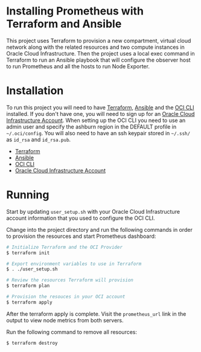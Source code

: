 # Installing Prometheus with Terraform and Ansible

This project uses Terraform to provision a new compartment, virtual cloud network along with the related resources and two compute instances in Oracle Cloud Infrastructure. Then the project uses a local exec command in Terraform to run an Ansible playbook that will configure the observer host to run Prometheus and all the hosts to run Node Exporter.

# Installation

To run this project you will need to have [Terraform](https://developer.hashicorp.com/terraform/downloads), [Ansible](https://docs.ansible.com/ansible/latest/installation_guide/intro_installation.html) and the [OCI CLI](https://docs.oracle.com/en-us/iaas/Content/API/SDKDocs/cliinstall.htm#InstallingCLI__macos_homebrew) installed. If you don't have one, you will need to sign up for an [Oracle Cloud Infrastructure Account](https://www.oracle.com/cloud/free/). When setting up the OCI CLI you need to use an admin user and specify the ashburn region in the DEFAULT profile in `~/.oci/config`. You will also need to have an ssh keypair stored in `~/.ssh/` as `id_rsa` and `id_rsa.pub`.

- [Terraform](https://developer.hashicorp.com/terraform/downloads)
- [Ansible](https://docs.ansible.com/ansible/latest/installation_guide/intro_installation.html)
- [OCI CLI](https://docs.oracle.com/en-us/iaas/Content/API/SDKDocs/cliinstall.htm#InstallingCLI__macos_homebrew)
- [Oracle Cloud Infrastructure Account](https://www.oracle.com/cloud/free/)

# Running

Start by updating `user_setup.sh` with your Oracle Cloud Infrastructure account information that you used to configure the OCI CLI.

Change into the project directory and run the following commands in order to provision the resources and start Prometheus dashboard:

```bash
# Initialize Terraform and the OCI Provider
$ terraform init

# Export environment variables to use in Terraform
$ . ./user_setup.sh

# Review the resources Terraform will provision
$ terraform plan

# Provision the resouces in your OCI account
$ terraform apply
```

After the terraform apply is complete. Visit the `prometheus_url` link in the output to view node metrics from both servers.

Run the following command to remove all resources:

```bash
$ terraform destroy
```
